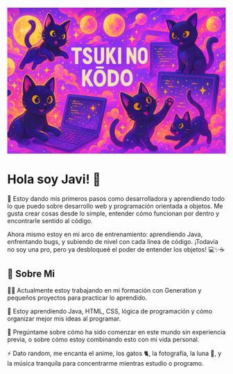 ![Tsuki no Kōdo Banner](https://github.com/jpizarroc99/jpizarroc99/blob/main/tsuki_no_kodo.png)

# Hola soy Javi! 👋
🌱 Estoy dando mis primeros pasos como desarrolladora y aprendiendo todo lo que puedo sobre desarrollo web y programación orientada a objetos. Me gusta crear cosas desde lo simple, entender cómo funcionan por dentro y encontrarle sentido al código.

Ahora mismo estoy en mi arco de entrenamiento: aprendiendo Java, enfrentando bugs, y subiendo de nivel con cada línea de código. ¡Todavía no soy una pro, pero ya desbloqueé el poder de entender los objetos! 💻✨☕

## 🚀 Sobre Mi
👩‍💻 Actualmente estoy trabajando en
mi formación con Generation y pequeños proyectos para practicar lo aprendido.

🧠 Estoy aprendiendo
Java, HTML, CSS, lógica de programación y cómo organizar mejor mis ideas al programar.

💬 Pregúntame sobre
cómo ha sido comenzar en este mundo sin experiencia previa, o sobre cómo estoy combinando esto con mi vida personal.

⚡️ Dato random,
me encanta el anime, los gatos 🐈, la fotografía, la luna 🌙, y la música tranquila para concentrarme mientras estudio o programo.
